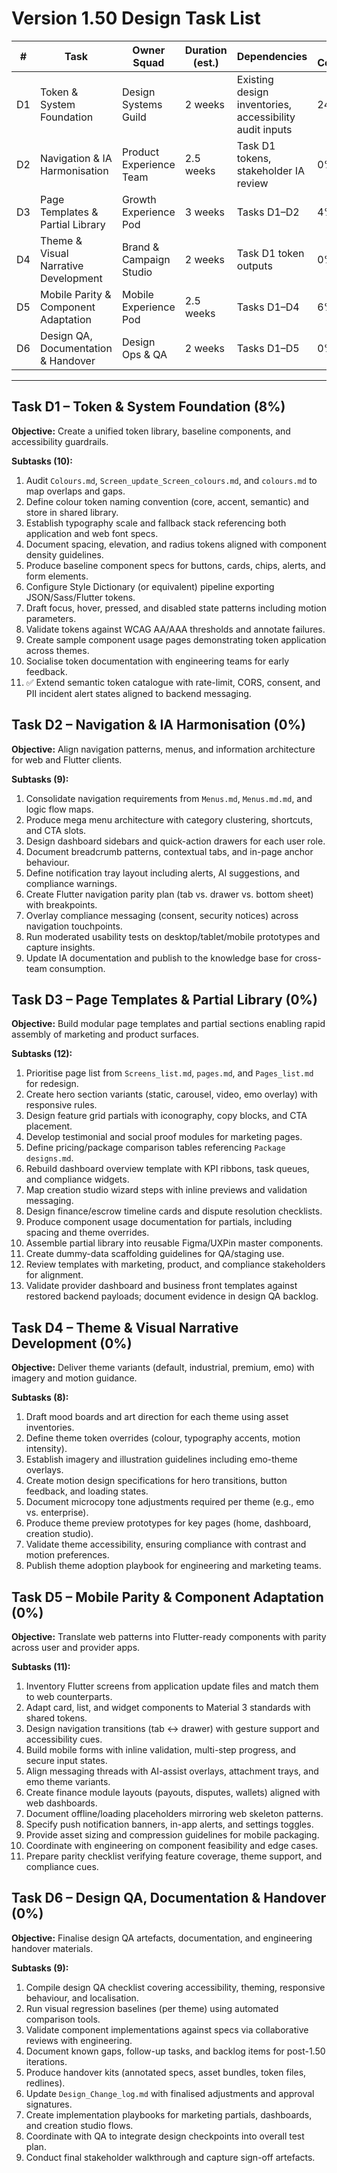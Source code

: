 # Version 1.50 Design Task List

| # | Task | Owner Squad | Duration (est.) | Dependencies | % Complete |
|---|------|-------------|-----------------|--------------|------------|
| D1 | Token & System Foundation | Design Systems Guild | 2 weeks | Existing design inventories, accessibility audit inputs | 24% |
| D2 | Navigation & IA Harmonisation | Product Experience Team | 2.5 weeks | Task D1 tokens, stakeholder IA review | 0% |
| D3 | Page Templates & Partial Library | Growth Experience Pod | 3 weeks | Tasks D1–D2 | 4% |
| D4 | Theme & Visual Narrative Development | Brand & Campaign Studio | 2 weeks | Task D1 token outputs | 0% |
| D5 | Mobile Parity & Component Adaptation | Mobile Experience Pod | 2.5 weeks | Tasks D1–D4 | 6% |
| D6 | Design QA, Documentation & Handover | Design Ops & QA | 2 weeks | Tasks D1–D5 | 0% |

---

## Task D1 – Token & System Foundation (8%)
**Objective:** Create a unified token library, baseline components, and accessibility guardrails.

**Subtasks (10):**
1. Audit `Colours.md`, `Screen_update_Screen_colours.md`, and `colours.md` to map overlaps and gaps.
2. Define colour token naming convention (core, accent, semantic) and store in shared library.
3. Establish typography scale and fallback stack referencing both application and web font specs.
4. Document spacing, elevation, and radius tokens aligned with component density guidelines.
5. Produce baseline component specs for buttons, cards, chips, alerts, and form elements.
6. Configure Style Dictionary (or equivalent) pipeline exporting JSON/Sass/Flutter tokens.
7. Draft focus, hover, pressed, and disabled state patterns including motion parameters.
8. Validate tokens against WCAG AA/AAA thresholds and annotate failures.
9. Create sample component usage pages demonstrating token application across themes.
10. Socialise token documentation with engineering teams for early feedback.
11. ✅ Extend semantic token catalogue with rate-limit, CORS, consent, and PII incident alert states aligned to backend messaging.

## Task D2 – Navigation & IA Harmonisation (0%)
**Objective:** Align navigation patterns, menus, and information architecture for web and Flutter clients.

**Subtasks (9):**
1. Consolidate navigation requirements from `Menus.md`, `Menus.md.md`, and logic flow maps.
2. Produce mega menu architecture with category clustering, shortcuts, and CTA slots.
3. Design dashboard sidebars and quick-action drawers for each user role.
4. Document breadcrumb patterns, contextual tabs, and in-page anchor behaviour.
5. Define notification tray layout including alerts, AI suggestions, and compliance warnings.
6. Create Flutter navigation parity plan (tab vs. drawer vs. bottom sheet) with breakpoints.
7. Overlay compliance messaging (consent, security notices) across navigation touchpoints.
8. Run moderated usability tests on desktop/tablet/mobile prototypes and capture insights.
9. Update IA documentation and publish to the knowledge base for cross-team consumption.

## Task D3 – Page Templates & Partial Library (0%)
**Objective:** Build modular page templates and partial sections enabling rapid assembly of marketing and product surfaces.

**Subtasks (12):**
1. Prioritise page list from `Screens_list.md`, `pages.md`, and `Pages_list.md` for redesign.
2. Create hero section variants (static, carousel, video, emo overlay) with responsive rules.
3. Design feature grid partials with iconography, copy blocks, and CTA placement.
4. Develop testimonial and social proof modules for marketing pages.
5. Define pricing/package comparison tables referencing `Package designs.md`.
6. Rebuild dashboard overview template with KPI ribbons, task queues, and compliance widgets.
7. Map creation studio wizard steps with inline previews and validation messaging.
8. Design finance/escrow timeline cards and dispute resolution checklists.
9. Produce component usage documentation for partials, including spacing and theme overrides.
10. Assemble partial library into reusable Figma/UXPin master components.
11. Create dummy-data scaffolding guidelines for QA/staging use.
12. Review templates with marketing, product, and compliance stakeholders for alignment.
13. Validate provider dashboard and business front templates against restored backend payloads; document evidence in design QA backlog.

## Task D4 – Theme & Visual Narrative Development (0%)
**Objective:** Deliver theme variants (default, industrial, premium, emo) with imagery and motion guidance.

**Subtasks (8):**
1. Draft mood boards and art direction for each theme using asset inventories.
2. Define theme token overrides (colour, typography accents, motion intensity).
3. Establish imagery and illustration guidelines including emo-theme overlays.
4. Create motion design specifications for hero transitions, button feedback, and loading states.
5. Document microcopy tone adjustments required per theme (e.g., emo vs. enterprise).
6. Produce theme preview prototypes for key pages (home, dashboard, creation studio).
7. Validate theme accessibility, ensuring compliance with contrast and motion preferences.
8. Publish theme adoption playbook for engineering and marketing teams.

## Task D5 – Mobile Parity & Component Adaptation (0%)
**Objective:** Translate web patterns into Flutter-ready components with parity across user and provider apps.

**Subtasks (11):**
1. Inventory Flutter screens from application update files and match them to web counterparts.
2. Adapt card, list, and widget components to Material 3 standards with shared tokens.
3. Design navigation transitions (tab ↔ drawer) with gesture support and accessibility cues.
4. Build mobile forms with inline validation, multi-step progress, and secure input states.
5. Align messaging threads with AI-assist overlays, attachment trays, and emo theme variants.
6. Create finance module layouts (payouts, disputes, wallets) aligned with web dashboards.
7. Document offline/loading placeholders mirroring web skeleton patterns.
8. Specify push notification banners, in-app alerts, and settings toggles.
9. Provide asset sizing and compression guidelines for mobile packaging.
10. Coordinate with engineering on component feasibility and edge cases.
11. Prepare parity checklist verifying feature coverage, theme support, and compliance cues.

## Task D6 – Design QA, Documentation & Handover (0%)
**Objective:** Finalise design QA artefacts, documentation, and engineering handover materials.

**Subtasks (9):**
1. Compile design QA checklist covering accessibility, theming, responsive behaviour, and localisation.
2. Run visual regression baselines (per theme) using automated comparison tools.
3. Validate component implementations against specs via collaborative reviews with engineering.
4. Document known gaps, follow-up tasks, and backlog items for post-1.50 iterations.
5. Produce handover kits (annotated specs, asset bundles, token files, redlines).
6. Update `Design_Change_log.md` with finalised adjustments and approval signatures.
7. Create implementation playbooks for marketing partials, dashboards, and creation studio flows.
8. Coordinate with QA to integrate design checkpoints into overall test plan.
9. Conduct final stakeholder walkthrough and capture sign-off artefacts.
